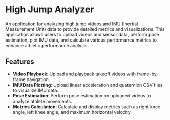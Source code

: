 # High Jump Analyzer

An application for analyzing high jump videos and IMU (Inertial Measurement Unit) data to provide detailed metrics and visualizations. This application allows users to upload videos and sensor data, perform pose estimation, plot IMU data, and calculate various performance metrics to enhance athletic performance analysis.

## Features
- **Video Playback**: Upload and playback takeoff videos with frame-by-frame navigation.
- **IMU Data Plotting**: Upload linear acceleration and quaternion CSV files to visualize IMU data.
- **Pose Estimation**: Perform pose estimation on uploaded videos to analyze athlete movements.
- **Metrics Calculation**: Calculate and display metrics such as right knee angle, left knee angle, and maximum horizontal velocity.
